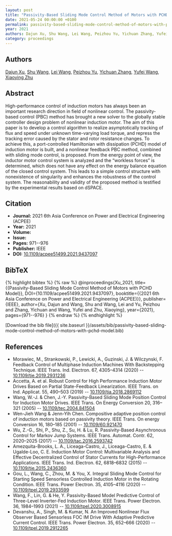 ```yaml
---
layout: post
title: "Passivity-Based Sliding Mode Control Method of Motors with PCHD Model"
date: 2021-05-24 00:00:00 +0100
permalink: passivity-based-sliding-mode-control-method-of-motors-with-pchd-model
year: 2021
authors: Dajun Xu, Shu Wang, Lei Wang, Peizhou Yu, Yichuan Zhang, Yufei Wang, Xiaoying Zhu
category: proceedings
---
```

 
## Authors
[Dajun Xu](authors/dajun-xu), [Shu Wang](authors/shu-wang), [Lei Wang](authors/lei-wang), [Peizhou Yu](authors/peizhou-yu), [Yichuan Zhang](authors/yichuan-zhang), [Yufei Wang](authors/yufei-wang), [Xiaoying Zhu](authors/xiaoying-zhu)
 
## Abstract
High-performance control of induction motors has always been an important research direction in field of nonlinear control. The passivity-based control (PBC) method has brought a new solver to the globally stable controller design problem of nonlinear induction motor. The aim of this paper is to develop a control algorithm to realize asymptotically tracking of flux and speed under unknown time-varying load torque, and repress the tracking error caused by the stator and rotor resistance changes. To achieve this, a port-controlled Hamiltonian with dissipation (PCHD) model of induction motor is built, and a nonlinear feedback PBC method, combined with sliding mode control, is proposed. From the energy point of view, the inductor motor control system is analyzed and the “workless forces” is determined, which does not have any effect on the energy balance equation of the closed control system. This leads to a simple control structure with nonexistence of singularity and enhances the robustness of the control system. The reasonability and validity of the proposed method is testified by the experimental results based on dSPACE.
 
## Citation
- **Journal:** 2021 6th Asia Conference on Power and Electrical Engineering (ACPEE)
- **Year:** 2021
- **Volume:** 
- **Issue:** 
- **Pages:** 971--976
- **Publisher:** IEEE
- **DOI:** [10.1109/acpee51499.2021.9437097](https://doi.org/10.1109/acpee51499.2021.9437097)
 
## BibTeX
{% highlight bibtex %}
{% raw %}
@inproceedings{Xu_2021,
  title={{Passivity-Based Sliding Mode Control Method of Motors with PCHD Model}},
  DOI={10.1109/acpee51499.2021.9437097},
  booktitle={{2021 6th Asia Conference on Power and Electrical Engineering (ACPEE)}},
  publisher={IEEE},
  author={Xu, Dajun and Wang, Shu and Wang, Lei and Yu, Peizhou and Zhang, Yichuan and Wang, Yufei and Zhu, Xiaoying},
  year={2021},
  pages={971--976}
}
{% endraw %}
{% endhighlight %}
 
[Download the bib file]({{ site.baseurl }}/assets/bib/passivity-based-sliding-mode-control-method-of-motors-with-pchd-model.bib)
 
## References
- Morawiec, M., Strankowski, P., Lewicki, A., Guzinski, J. & Wilczynski, F. Feedback Control of Multiphase Induction Machines With Backstepping Technique. IEEE Trans. Ind. Electron. 67, 4305–4314 (2020) -- [10.1109/tie.2019.2931236](https://doi.org/10.1109/tie.2019.2931236)
- Accetta, A. et al. Robust Control for High Performance Induction Motor Drives Based on Partial State-Feedback Linearization. IEEE Trans. on Ind. Applicat. 55, 490–503 (2019) -- [10.1109/tia.2018.2869112](https://doi.org/10.1109/tia.2018.2869112)
- Wang, W.-J. & Chen, J.-Y. Passivity-Based Sliding Mode Position Control for Induction Motor Drives. IEEE Trans. On Energy Conversion 20, 316–321 (2005) -- [10.1109/tec.2004.841504](https://doi.org/10.1109/tec.2004.841504)
- Wen-Jieh Wang & Jenn-Yih Chen. Compositive adaptive position control of induction motors based on passivity theory. IEEE Trans. On energy Conversion 16, 180–185 (2001) -- [10.1109/60.921470](https://doi.org/10.1109/60.921470)
- Wu, Z.-G., Shi, P., Shu, Z., Su, H. & Lu, R. Passivity-Based Asynchronous Control for Markov Jump Systems. IEEE Trans. Automat. Contr. 62, 2020–2025 (2017) -- [10.1109/tac.2016.2593742](https://doi.org/10.1109/tac.2016.2593742)
- Amezquita-Brooks, L. A., Liceaga-Castro, J., Liceaga-Castro, E. & Ugalde-Loo, C. E. Induction Motor Control: Multivariable Analysis and Effective Decentralized Control of Stator Currents for High-Performance Applications. IEEE Trans. Ind. Electron. 62, 6818–6832 (2015) -- [10.1109/tie.2015.2436360](https://doi.org/10.1109/tie.2015.2436360)
- Gou, L., Wang, C., Zhou, M. & You, X. Integral Sliding Mode Control for Starting Speed Sensorless Controlled Induction Motor in the Rotating Condition. IEEE Trans. Power Electron. 35, 4105–4116 (2020) -- [10.1109/tpel.2019.2933599](https://doi.org/10.1109/tpel.2019.2933599)
- Wang, F., Lin, G. & He, Y. Passivity-Based Model Predictive Control of Three-Level Inverter-Fed Induction Motor. IEEE Trans. Power Electron. 36, 1984–1993 (2021) -- [10.1109/tpel.2020.3008915](https://doi.org/10.1109/tpel.2020.3008915)
- Devanshu, A., Singh, M. & Kumar, N. An Improved Nonlinear Flux Observer Based Sensorless FOC IM Drive With Adaptive Predictive Current Control. IEEE Trans. Power Electron. 35, 652–666 (2020) -- [10.1109/tpel.2019.2912265](https://doi.org/10.1109/tpel.2019.2912265)

